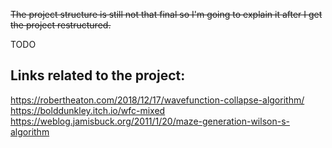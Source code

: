 ~~The project structure is still not that final so I'm going to explain it after I get the project restructured.~~

TODO

## Links related to the project:

https://robertheaton.com/2018/12/17/wavefunction-collapse-algorithm/
https://bolddunkley.itch.io/wfc-mixed
https://weblog.jamisbuck.org/2011/1/20/maze-generation-wilson-s-algorithm
